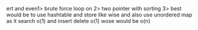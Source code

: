 ert and even1> brute force loop on
2> two pointer with sorting
3> best would be to use hashtable
and store like wise and also
use unordered map as it search o(1) and insert delete o(1)
wose would be o(n)